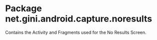 # Package net.gini.android.capture.noresults

Contains the Activity and Fragments used for the No Results Screen.
